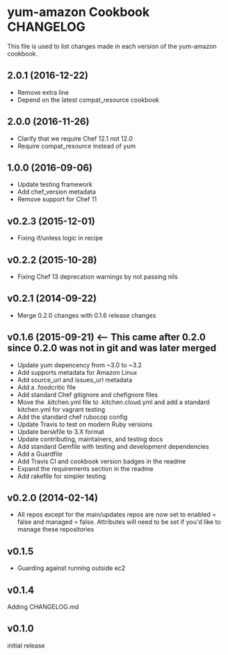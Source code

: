 # yum-amazon Cookbook CHANGELOG
This file is used to list changes made in each version of the yum-amazon cookbook.

## 2.0.1 (2016-12-22)

- Remove extra line
- Depend on the latest compat_resource cookbook

## 2.0.0 (2016-11-26)

- Clarify that we require Chef 12.1 not 12.0
- Require compat_resource instead of yum

## 1.0.0 (2016-09-06)
- Update testing framework
- Add chef_version metadata
- Remove support for Chef 11

## v0.2.3 (2015-12-01)
- Fixing if/unless logic in recipe

## v0.2.2 (2015-10-28)
- Fixing Chef 13 deprecation warnings by not passing nils

## v0.2.1 (2014-09-22)
- Merge 0.2.0 changes with 0.1.6 release changes

## v0.1.6 (2015-09-21) <-- This came after 0.2.0 since 0.2.0 was not in git and was later merged
- Update yum depencency from ~3.0 to ~3.2
- Add supports metadata for Amazon Linux
- Add source_url and issues_url metadata
- Add a .foodcritic file
- Add standard Chef gitignore and chefignore files
- Move the .kitchen.yml file to .kitchen.cloud.yml and add a standard kitchen.yml for vagrant testing
- Add the standard chef rubocop config
- Update Travis to test on modern Ruby versions
- Update berskfile to 3.X format
- Update contributing, maintainers, and testing docs
- Add standard Gemfile with testing and development dependencies
- Add a Guardfile
- Add Travis CI and cookbook version badges in the readme
- Expand the requirements section in the readme
- Add rakefile for simpler testing

## v0.2.0 (2014-02-14)
- All repos except for the main/updates repos are now set to enabled = false and managed = false. Attributes will need to be set if you'd like to manage these repositories

## v0.1.5
- Guarding against running outside ec2

## v0.1.4
Adding CHANGELOG.md

## v0.1.0
initial release
